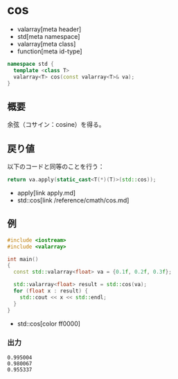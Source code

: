 # cos
* valarray[meta header]
* std[meta namespace]
* valarray[meta class]
* function[meta id-type]

```cpp
namespace std {
  template <class T>
  valarray<T> cos(const valarray<T>& va);
}
```

## 概要
余弦（コサイン：cosine）を得る。


## 戻り値
以下のコードと同等のことを行う：

```cpp
return va.apply(static_cast<T(*)(T)>(std::cos));
```
* apply[link apply.md]
* std::cos[link /reference/cmath/cos.md]


## 例
```cpp
#include <iostream>
#include <valarray>

int main()
{
  const std::valarray<float> va = {0.1f, 0.2f, 0.3f};

  std::valarray<float> result = std::cos(va);
  for (float x : result) {
    std::cout << x << std::endl;
  }
}
```
* std::cos[color ff0000]

### 出力
```
0.995004
0.980067
0.955337
```


